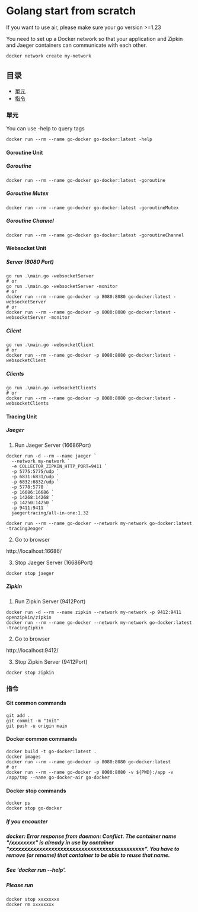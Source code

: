 # Golang start from scratch  

If you want to use air, please make sure your go version >=1.23   

You need to set up a Docker network so that your application and Zipkin and Jaeger containers can communicate with each other.
```  
docker network create my-network
```  

## 目录
  - [單元](#單元)
  - [指令](#指令)

### 單元

You can use -help to query tags
``` 
docker run --rm --name go-docker go-docker:latest -help  
``` 
#### Goroutine Unit

##### Goroutine

``` 
docker run --rm --name go-docker go-docker:latest -goroutine
```

##### Goroutine Mutex

``` 
docker run --rm --name go-docker go-docker:latest -goroutineMutex
```

##### Goroutine Channel

``` 
docker run --rm --name go-docker go-docker:latest -goroutineChannel
```

#### Websocket Unit

##### Server (8080 Port)

```   
go run .\main.go -websocketServer
# or   
go run .\main.go -websocketServer -monitor
# or   
docker run --rm --name go-docker -p 8080:8080 go-docker:latest -websocketServer
# or   
docker run --rm --name go-docker -p 8080:8080 go-docker:latest -websocketServer -monitor
``` 

##### Client

```   
go run .\main.go -websocketClient
# or   
docker run --rm --name go-docker -p 8080:8080 go-docker:latest -websocketClient
``` 

##### Clients

```   
go run .\main.go -websocketClients
# or   
docker run --rm --name go-docker -p 8080:8080 go-docker:latest -websocketClients
``` 

#### Tracing Unit

##### Jaeger

1. Run Jaeger Server (16686Port)  

```   
docker run -d --rm --name jaeger `
  --network my-network `
  -e COLLECTOR_ZIPKIN_HTTP_PORT=9411 `
  -p 5775:5775/udp `
  -p 6831:6831/udp `
  -p 6832:6832/udp `
  -p 5778:5778 `
  -p 16686:16686 `
  -p 14268:14268 `
  -p 14250:14250 `
  -p 9411:9411 `
  jaegertracing/all-in-one:1.32

docker run --rm --name go-docker --network my-network go-docker:latest -tracingJeager
``` 

2. Go to browser

http://localhost:16686/   

3. Stop Jaeger Server (16686Port)  

```   
docker stop jaeger
``` 

##### Zipkin

1. Run Zipkin Server (9412Port)  

```   
docker run -d --rm --name zipkin --network my-network -p 9412:9411 openzipkin/zipkin
docker run --rm --name go-docker --network my-network go-docker:latest -tracingZipkin
``` 

2. Go to browser

http://localhost:9412/   

3. Stop Zipkin Server (9412Port)  

```   
docker stop zipkin
``` 

### 指令

#### Git common commands
``` 
git add .   
git commit -m "Init"   
git push -u origin main   
``` 

#### Docker common commands
```   
docker build -t go-docker:latest .   
docker images 
docker run --rm --name go-docker -p 8080:8080 go-docker:latest  
# or   
docker run --rm --name go-docker -p 8080:8080 -v ${PWD}:/app -v /app/tmp --name go-docker-air go-docker

```   
#### Docker stop commands
```   
docker ps
docker stop go-docker
```   

##### If you encounter   

##### docker: Error response from daemon: Conflict. The container name "/xxxxxxxx" is already in use by container "xxxxxxxxxxxxxxxxxxxxxxxxxxxxxxxxxxxxxxxxxxxxx". You have to remove (or rename) that container to be able to reuse that name.
##### See 'docker run --help'.

##### Please run

```   
docker stop xxxxxxxx
docker rm xxxxxxxx
``` 